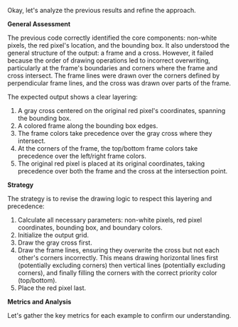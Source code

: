 Okay, let's analyze the previous results and refine the approach.

**General Assessment**

The previous code correctly identified the core components: non-white pixels, the red pixel's location, and the bounding box. It also understood the general structure of the output: a frame and a cross. However, it failed because the order of drawing operations led to incorrect overwriting, particularly at the frame's boundaries and corners where the frame and cross intersect. The frame lines were drawn over the corners defined by perpendicular frame lines, and the cross was drawn over parts of the frame.

The expected output shows a clear layering:
1.  A gray cross centered on the original red pixel's coordinates, spanning the bounding box.
2.  A colored frame along the bounding box edges.
3.  The frame colors take precedence over the gray cross where they intersect.
4.  At the corners of the frame, the top/bottom frame colors take precedence over the left/right frame colors.
5.  The original red pixel is placed at its original coordinates, taking precedence over both the frame and the cross at the intersection point.

**Strategy**

The strategy is to revise the drawing logic to respect this layering and precedence:
1.  Calculate all necessary parameters: non-white pixels, red pixel coordinates, bounding box, and boundary colors.
2.  Initialize the output grid.
3.  Draw the gray cross first.
4.  Draw the frame lines, ensuring they overwrite the cross but not each other's corners incorrectly. This means drawing horizontal lines first (potentially excluding corners) then vertical lines (potentially excluding corners), and finally filling the corners with the correct priority color (top/bottom).
5.  Place the red pixel last.

**Metrics and Analysis**

Let's gather the key metrics for each example to confirm our understanding.

